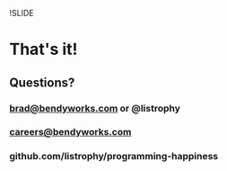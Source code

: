 !SLIDE
# That's it! #
## Questions? ##
### brad@bendyworks.com or @listrophy ###
### careers@bendyworks.com ###
### github.com/listrophy/programming-happiness ###

